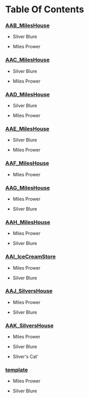 # Table Of Contents

### [AAB_MilesHouse](https://meowcatheorange.github.io/Dizzy-AU/story/human-readable/AAB_MilesHouse)

- Silver Blure

- Miles Prower

### [AAC_MilesHouse](https://meowcatheorange.github.io/Dizzy-AU/story/human-readable/AAC_MilesHouse)

- Silver Blure

- Miles Prower

### [AAD_MilesHouse](https://meowcatheorange.github.io/Dizzy-AU/story/human-readable/AAD_MilesHouse)

- Silver Blure

- Miles Prower

### [AAE_MilesHouse](https://meowcatheorange.github.io/Dizzy-AU/story/human-readable/AAE_MilesHouse)

- Silver Blure

- Miles Prower

### [AAF_MilesHouse](https://meowcatheorange.github.io/Dizzy-AU/story/human-readable/AAF_MilesHouse)

- Miles Prower

### [AAG_MilesHouse](https://meowcatheorange.github.io/Dizzy-AU/story/human-readable/AAG_MilesHouse)

- Miles Prower

- Silver Blure

### [AAH_MilesHouse](https://meowcatheorange.github.io/Dizzy-AU/story/human-readable/AAH_MilesHouse)

- Miles Prower

- Silver Blure

### [AAI_IceCreamStore](https://meowcatheorange.github.io/Dizzy-AU/story/human-readable/AAI_IceCreamStore)

- Miles Prower

- Silver Blure

### [AAJ_SilversHouse](https://meowcatheorange.github.io/Dizzy-AU/story/human-readable/AAJ_SilversHouse)

- Miles Prower

- Silver Blure

### [AAK_SilversHouse](https://meowcatheorange.github.io/Dizzy-AU/story/human-readable/AAK_SilversHouse)

- Miles Prower

- Silver Blure

- Silver's Cat'

### [template](https://meowcatheorange.github.io/Dizzy-AU/story/human-readable/template)

- Miles Prower

- Silver Blure

